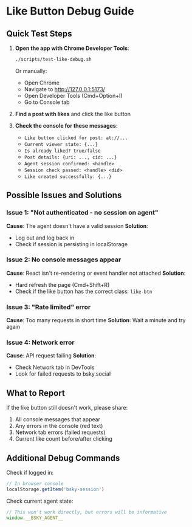 # Like Button Debug Guide

## Quick Test Steps

1. **Open the app with Chrome Developer Tools**:
   ```bash
   ./scripts/test-like-debug.sh
   ```
   Or manually:
   - Open Chrome
   - Navigate to http://127.0.0.1:5173/
   - Open Developer Tools (Cmd+Option+I)
   - Go to Console tab

2. **Find a post with likes** and click the like button

3. **Check the console for these messages**:
   - `Like button clicked for post: at://...`
   - `Current viewer state: {...}`
   - `Is already liked? true/false`
   - `Post details: {uri: ..., cid: ...}`
   - `Agent session confirmed: <handle>`
   - `Session check passed: <handle> <did>`
   - `Like created successfully: {...}`

## Possible Issues and Solutions

### Issue 1: "Not authenticated - no session on agent"
**Cause**: The agent doesn't have a valid session
**Solution**: 
- Log out and log back in
- Check if session is persisting in localStorage

### Issue 2: No console messages appear
**Cause**: React isn't re-rendering or event handler not attached
**Solution**:
- Hard refresh the page (Cmd+Shift+R)
- Check if the like button has the correct class: `like-btn`

### Issue 3: "Rate limited" error
**Cause**: Too many requests in short time
**Solution**: Wait a minute and try again

### Issue 4: Network error
**Cause**: API request failing
**Solution**: 
- Check Network tab in DevTools
- Look for failed requests to bsky.social

## What to Report

If the like button still doesn't work, please share:
1. All console messages that appear
2. Any errors in the console (red text)
3. Network tab errors (failed requests)
4. Current like count before/after clicking

## Additional Debug Commands

Check if logged in:
```javascript
// In browser console
localStorage.getItem('bsky-session')
```

Check current agent state:
```javascript
// This won't work directly, but errors will be informative
window.__BSKY_AGENT__
```